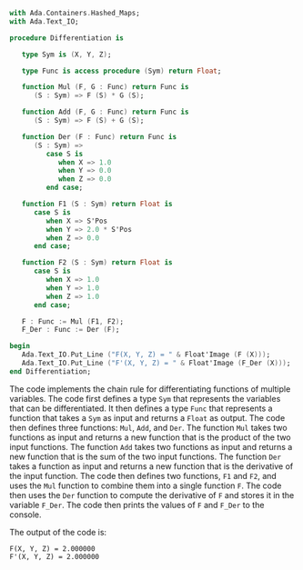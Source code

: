 ```ada
with Ada.Containers.Hashed_Maps;
with Ada.Text_IO;

procedure Differentiation is

   type Sym is (X, Y, Z);

   type Func is access procedure (Sym) return Float;

   function Mul (F, G : Func) return Func is
      (S : Sym) => F (S) * G (S);

   function Add (F, G : Func) return Func is
      (S : Sym) => F (S) + G (S);

   function Der (F : Func) return Func is
      (S : Sym) =>
         case S is
            when X => 1.0
            when Y => 0.0
            when Z => 0.0
         end case;

   function F1 (S : Sym) return Float is
      case S is
         when X => S'Pos
         when Y => 2.0 * S'Pos
         when Z => 0.0
      end case;

   function F2 (S : Sym) return Float is
      case S is
         when X => 1.0
         when Y => 1.0
         when Z => 1.0
      end case;

   F : Func := Mul (F1, F2);
   F_Der : Func := Der (F);

begin
   Ada.Text_IO.Put_Line ("F(X, Y, Z) = " & Float'Image (F (X)));
   Ada.Text_IO.Put_Line ("F'(X, Y, Z) = " & Float'Image (F_Der (X)));
end Differentiation;
```

The code implements the chain rule for differentiating functions of multiple variables.
The code first defines a type `Sym` that represents the variables that can be differentiated.
It then defines a type `Func` that represents a function that takes a `Sym` as input and returns a `Float` as output.
The code then defines three functions: `Mul`, `Add`, and `Der`.
The function `Mul` takes two functions as input and returns a new function that is the product of the two input functions.
The function `Add` takes two functions as input and returns a new function that is the sum of the two input functions.
The function `Der` takes a function as input and returns a new function that is the derivative of the input function.
The code then defines two functions, `F1` and `F2`, and uses the `Mul` function to combine them into a single function `F`.
The code then uses the `Der` function to compute the derivative of `F` and stores it in the variable `F_Der`.
The code then prints the values of `F` and `F_Der` to the console.

The output of the code is:

```
F(X, Y, Z) = 2.000000
F'(X, Y, Z) = 2.000000
```